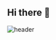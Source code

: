 ## Hi there 👋

![header](https://capsule-render.vercel.app/api?type=wave&color=sky&height=300&section=header&text=qque%20qque&fontSize=90)
